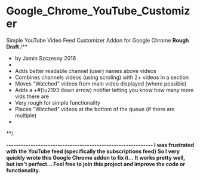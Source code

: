 # Google_Chrome_YouTube_Customizer
Simple YouTube Video Feed Customizer Addon for Google Chrome
**Rough Draft**
/**
* by Jamin Szczesny 2016
*
* Adds better readable channel (user) names above videos
* Combines channels videos (using scroling) with 2+ videos in a section
* Moves "Watched" videos from main video displayed (where possible)
* Adds a +#(\u2193 down arrow) notifier letting you know how many more vids there are
* Very rough for simple functionality
* Places "Watched" videos at the bottom of the queue (if there are multiple)
*
**/

**------------------------------------------------------------
I was frustrated with the YouTube feed (specifically the subscriptions feed)
So I very quickly wrote this Google Chrome addon to fix it...
It works pretty well, but isn't perfect...
Feel free to join this project and improve the code or functionality.**
